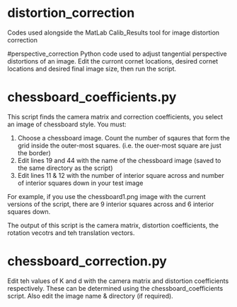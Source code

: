 # distortion_correction
Codes used alongside the MatLab Calib_Results tool for image distortion correction

#perspective_correction
Python code used to adjust tangential perspective distortions of an image. Edit the curront cornet locations, desired cornet locations and desired final image size, then run the script.

# chessboard_coefficients.py

This script finds the camera matrix and correction coefficients, you select an image of chessboard style. You must:
1. Choose a chessboard image. Count the number of sqaures that form the grid inside the outer-most squares. (i.e. the ouer-most square are just the border)
2. Edit lines 19 and 44 with the name of the chessboard image (saved to the same directory as the script)
3. Edit lines 11 & 12 with the number of interior square across and number of interior squares down in your test image

For example, if you use the chessboard1.png image with the current versions of the script, there are 9 interior squares across and 6 interior squares down.

The output of this script is the camera matrix, distortion coefficients, the rotation vecotrs and teh translation vectors.

# chessboard_correction.py

Edit teh values of K and d with the camera matrix and distortion coefficients respectively. These can be determined using the chessboard_coefficients script. Also edit the image name & directory (if required).

